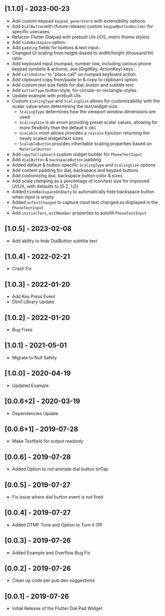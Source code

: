 ## [1.1.0] - 2023-00-23

* Add custom keypad `keypad_generator`s with extensibility options.
* Add `DialButton`with (future release) custom `keypadButtonBuilder` for specific usecases.
* Refactor Flutter Dialpad with prebuilt UIs (iOS, metro theme styles).
* Add `hideBackSpace` option.
* Add `padding` fields for buttons & text input.
* Changed UI scaling from height-based to width/height (thousand'th) ratio.
* Add keyboard input (numpad, number row, including various phone keypad symbols & actions), see [DigitKey, ActionKey] keys.
* Add `callOnEnter` to "place call" on numpad keyboard action.
* Add clipboard copy from/paste to & copy to clipboard option.
* Add custom text size fields for dial, button and subtitle text
* Add `buttonType` button style, for circular-or-rectangle-styles.
* Update example with prebuilt UIs
* Custom `ScalingType` and `ScalingSize` allows for customizability with the scalar value when determining the text/widget size.
  * `ScalingType` determines how the viewport window dimensions are used
  * `ScalingSize` is an enum providing preset scalar values, allowing for more flexibility than the default `0.001`
  * `Scalable` mixin allows provides a `rescale` function returning the newly scaled widget/text sizes
  * `ScalableButton` provides inheritable scaling properties based on `MaterialButton`
* Add `copyToClipboard` custom widget builder for `PhoneTextInput`
* Add `dialButton` & `backspaceButton` padding
* Added default & button-specific `ScalingType` and `ScalingSize` options
* Add content padding for dial, backspace and keypad buttons
* Add customizing dial, backspace button color & sizes
* Add scale clamping as a percentage of icon/text size for improved UI/UX, with defaults to [0.2, 1.0]
* Added `hideBackspaceOnEmpty` to automatically hide backspace button when input is empty
* Added `onTextChanged` to capture input text changed as displayed in the `PhoneTextInput`
* Add `initialText`, `withNumber` properties to autofill `PhoneTextInput`

## [1.0.5] - 2023-02-08

* Add ability to hide DialButton subtitle text

## [1.0.4] - 2022-02-21

* Crash Fix

## [1.0.3] - 2022-01-20

* Add Key Press Event
* Dtmf Library Update

## [1.0.2] - 2022-01-20

* Bug Fixes

## [1.0.1] - 2021-05-01

* Migrate to Null Safety

## [1.0.0] - 2020-04-19

* Updated Example

## [0.0.6+2] - 2020-03-19

* Dependencies Update

## [0.0.6+1] - 2019-07-28

* Make Textfield for output readonly

## [0.0.6] - 2019-07-28

* Added Option to not animate dial button onTap

## [0.0.5] - 2019-07-27

* Fix issue where dial button event is not fired

## [0.0.4] - 2019-07-27

* Added DTMF Tone and Option to Turn it Off

## [0.0.3] - 2019-07-26

* Added Example and Overflow Bug Fix

## [0.0.2] - 2019-07-26

* Clean up code per pub.dev suggestions

## [0.0.1] - 2019-07-26

* Initial Release of the Flutter Dial Pad Widget
